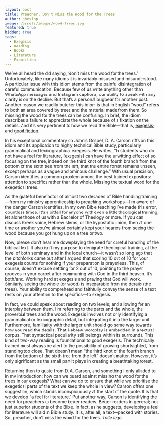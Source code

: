 ```yaml
---
layout: post
title: Preacher, Don't Miss the Wood for the Trees
author: gheslop
image: /assets/images/wood-trees.jpg
featured: true
hidden: true
tags:
  - Exegesis
  - Reading
  - Books
  - Literature
  - Exposition
---
```

We’ve all heard the old saying, ‘don’t miss the wood for the trees.’ Unfortunately, like many idioms it is invariably misused and misunderstood. A particular issue with this idiom stems from the painful disintegration of careful communication. Because few of us write anything other than WhatsApp messages and Instagram captions, our ability to speak with any clarity is on the decline. But that’s a personal bugbear for another post. Another reason we readily butcher this idiom is that in English “wood” refers to both an area covered by trees and the material made from them. So missing the wood for the trees can be confusing. In brief, the idiom describes a failure to appreciate the whole because of a fixation on the details. And it’s very pertinent to how we read the Bible—that is, [exegesis](https://rekindle.co.za/content/2022-10-27-most-biblical-narratives-don-t-have-a-main-point)**;** and [good fiction](https://rekindle.co.za/content/2022-06-09-reading-fiction).

In his exceptional commentary on John’s Gospel, D. A. Carson riffs on this idiom and its application to highly technical Bible study, particularly grammatical and lexicographical exegesis. He writes, “In students who do not have a feel for literature, \[exegesis] can have the unwitting effect of so focusing on the tree, indeed on the third knot of the fourth branch from the bottom of the sixth tree from the left, that the entire forest remains unseen, except perhaps as a vague and ominous challenge.” With usual precision, Carson identifies a common problem among the best trained expositors: attention to specifics rather than the whole. Missing the textual wood for the exegetical trees.

As the grateful benefactor of almost two decades of Bible handling training—from my ministry apprenticeship to preaching workshops—I’m aware of the danger Carson identifies. In my own Bible teaching I’ve made this error, countless times. It’s a pitfall for anyone with even a little theological training, let alone those of us with a Bachelor of Theology or more. If you can discuss Greek voice, Hebrew stems, or the hypostatic union, then at one time or another you’ve almost certainly kept your hearers from seeing the wood because you got hung up on a tree or two.

Now, please don’t hear me downplaying the need for careful handling of the biblical text. It also isn’t my purpose to denigrate theological training, at the level of both seminary and in the local church—it wasn’t so long ago that the pitchforks came out after I [argued](https://rekindle.co.za/content/2022-04-28-preaching-great-exegesis-without-prayer-is-public-speaking) that scoring 10 out of 10 for your exegesis counts for nothing if your preparation is prayerless. This, of course, doesn’t excuse settling for 2 out of 10, pointing to the prayer grooves in your carpet after communing with God in the third heaven. It’s both/and. Working hard at exegesis and praying that God will work. Similarly, seeing the whole (or wood) is inseparable from the details (the trees). Your ability to comprehend and faithfully convey the sense of a text rests on your attention to the specifics—to exegesis.

In fact, we could speak about reading on two levels; and allowing for an interplay between them. I’m referring to the parts and the whole, the proverbial trees and the wood. Exegesis involves not only identifying a grammatical or lexicographic detail, but integrating it into the larger unit. Furthermore, familiarity with the larger unit should go some way towards how you read the details. That Hebrew wordplay is embedded in a textual corpus. That syntactical peculiarity still belongs within its surrounds. This kind of two-way reading is foundational to good exegesis. The technically trained must always be alert to the possibility of growing shortsighted, from standing too close. That doesn’t mean “the third knot of the fourth branch from the bottom of the sixth tree from the left” doesn’t matter. However, it’s only significant as the small part it plays in creating a breathtaking forest.

Returning then to quote from D. A. Carson, and something I only alluded to in my introduction: how can we guard against missing the wood for the trees in our exegesis? What can we do to ensure that while we prioritise the exegetical parts of the text we keep the whole in view? Carson offers one suggestion, which stands inconspicuously at the start of the quote. It is that we develop “a feel for literature.” Put another way, Carson is identifying the need for preachers to become better readers. Better readers in general; not just superior students of the Bible. In fact, as he suggests, developing a feel for literature will aid in Bible study. It is, after all, a text—packed with stories. So, preacher, don’t miss the wood for the trees. *Tolle lege*.